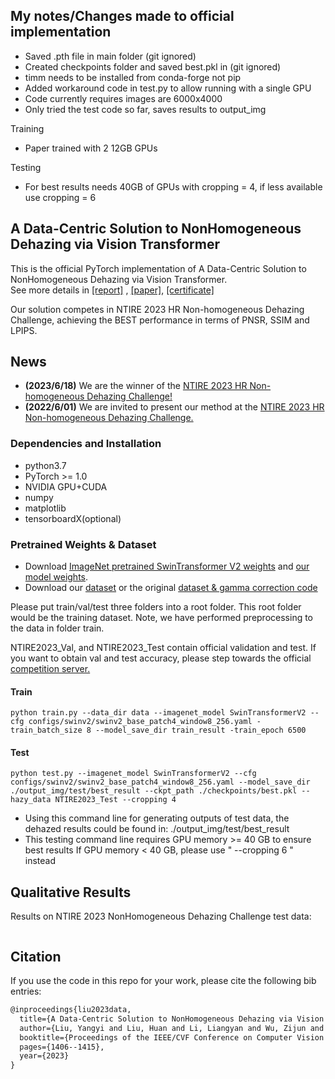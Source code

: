 ## My notes/Changes made to official implementation
* Saved .pth file in main folder (git ignored)
* Created checkpoints folder and saved best.pkl in (git ignored)
* timm needs to be installed from conda-forge not pip
* Added workaround code in test.py to allow running with a single GPU
* Code currently requires images are 6000x4000
* Only tried the test code so far, saves results to output_img

Training
* Paper trained with 2 12GB GPUs

Testing
* For best results needs 40GB of GPUs with cropping = 4, if less available use cropping = 6

##  A Data-Centric Solution to NonHomogeneous Dehazing via Vision Transformer

This is the official PyTorch implementation of A Data-Centric Solution to NonHomogeneous Dehazing via Vision Transformer.  
See more details in  [[report]](https://openaccess.thecvf.com/content/CVPR2023W/NTIRE/papers/Ancuti_NTIRE_2023_HR_NonHomogeneous_Dehazing_Challenge_Report_CVPRW_2023_paper.pdf) , [[paper]](https://arxiv.org/pdf/2304.07874.pdf), [[certificate]](https://cvlai.net/ntire/2023/NTIRE2023awards_certificates.pdf)

Our solution competes in NTIRE 2023 HR Non-homogeneous Dehazing Challenge, achieving the BEST performance in terms of PNSR, SSIM and LPIPS.

## News
- **(2023/6/18)**  We are the winner of the [NTIRE 2023 HR Non-homogeneous Dehazing Challenge!](https://cvlai.net/ntire/2023/)
- **(2022/6/01)**  We are invited to present our method at the [NTIRE 2023 HR Non-homogeneous Dehazing Challenge.](https://cvlai.net/ntire/2023/)

  
### Dependencies and Installation

* python3.7
* PyTorch >= 1.0
* NVIDIA GPU+CUDA
* numpy
* matplotlib
* tensorboardX(optional)

### Pretrained Weights & Dataset

- Download [ImageNet pretrained SwinTransformer V2 weights](https://github.com/SwinTransformer/storage/releases/download/v2.0.0/swinv2_base_patch4_window8_256.pth) and [our model weights](https://drive.google.com/file/d/1Nx5RpWA6CLqqLpsTrXCvEVcgh9l899ts/view?usp=share_link). 
- Download our [dataset](https://drive.google.com/drive/folders/1NwWRuQ8kWeCCkRsMv0IANFpDD40I_kyR?usp=share_link) or the original [dataset & gamma correction code](https://drive.google.com/drive/folders/1spwHOudYRfrMb2x4nKK2r5VRcgDx1-zD?usp=drive_link)


Please put train/val/test three folders into a root folder. This root folder would be the training dataset. 
Note, we have performed preprocessing to the data in folder train.

NTIRE2023_Val, and NTIRE2023_Test contain official validation and test. If you want to obtain val and test accuracy, please step towards the official [competition server.](https://codalab.lisn.upsaclay.fr/competitions/10216)

  
#### Train
```shell
python train.py --data_dir data --imagenet_model SwinTransformerV2 --cfg configs/swinv2/swinv2_base_patch4_window8_256.yaml -train_batch_size 8 --model_save_dir train_result -train_epoch 6500
```

#### Test
 ```shell
python test.py --imagenet_model SwinTransformerV2 --cfg configs/swinv2/swinv2_base_patch4_window8_256.yaml --model_save_dir ./output_img/test/best_result --ckpt_path ./checkpoints/best.pkl --hazy_data NTIRE2023_Test --cropping 4
 ```

* Using this command line for generating outputs of test data, the dehazed results could be found in: ./output_img/test/best_result
* This testing command line requires GPU memory >= 40 GB to ensure best results
  If GPU memory < 40 GB, please use " --cropping 6 " instead


## Qualitative Results

Results on NTIRE 2023 NonHomogeneous Dehazing Challenge test data:

<div style="text-align: center">
<img alt="" src="/images/test_results.PNG" style="display: inline-block;" />
</div>

## Citation
If you use the code in this repo for your work, please cite the following bib entries:

```latex
@inproceedings{liu2023data,
  title={A Data-Centric Solution to NonHomogeneous Dehazing via Vision Transformer},
  author={Liu, Yangyi and Liu, Huan and Li, Liangyan and Wu, Zijun and Chen, Jun},
  booktitle={Proceedings of the IEEE/CVF Conference on Computer Vision and Pattern Recognition},
  pages={1406--1415},
  year={2023}
}
```



